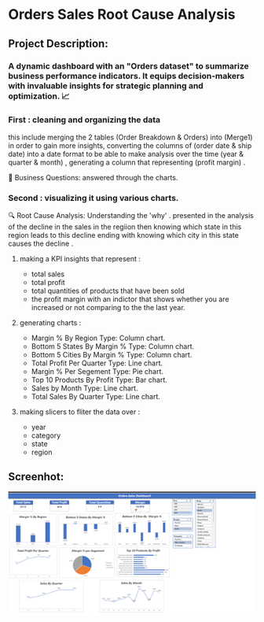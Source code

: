 # Orders Sales Root Cause Analysis
## Project Description:
### A dynamic dashboard with an "Orders dataset"  to summarize business performance indicators. It equips decision-makers with invaluable insights for strategic planning and optimization. 📈
### First : cleaning  and organizing the data
 this include merging the 2 tables (Order Breakdown & Orders) into (Merge1) in order to gain more insights, converting the columns of (order date & ship date) into a date format to be able to make analysis over the time (year & quarter & month) , generating a column that representing (profit margin) .
 
   📌 Business Questions:
      answered through the charts.
      
### Second : visualizing it using various charts.
🔍 Root Cause Analysis: 
      Understanding the 'why' . 
      presented in the analysis of the decline in the sales in the regiion then knowing which state in this region leads to this decline ending with knowing which city in this state causes the decline .  
      
1) making a KPI insights that represent :
     - total sales 
     -  total profit
     -  total quantities of products that have been sold
     -  the profit margin with an indictor that shows whether you are increased or not comparing to the the last year.
3) generating charts : 
   - Margin % By Region            Type: Column chart.
   - Bottom 5 States By Margin %   Type: Column chart.
   - Bottom 5 Cities By Margin %   Type: Column chart.
   - Total Profit Per Quarter      Type: Line chart.
   - Margin % Per Segement         Type: Pie chart.
   - Top 10 Products By Profit     Type: Bar chart.
   - Sales by Month                Type: Line chart.
   -  Total Sales By Quarter       Type: Line chart.


     
4) making slicers to fliter the data over :
   - year
   - category
   - state
   - region
  
## Screenhot:
![login](https://github.com/shoroukabdelraouf/Sales-Analysis-/blob/main/screenshots/orders.png?raw=true)

  
  



